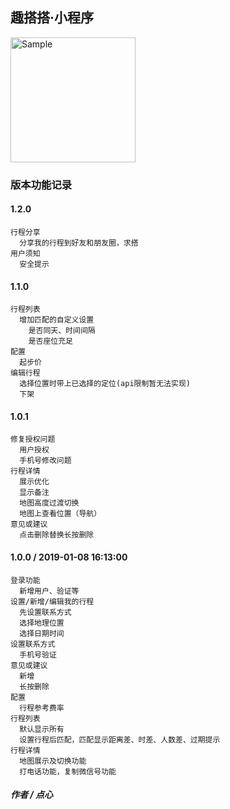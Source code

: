 ## 趣搭搭·小程序
<img src="https://img.6h5.cn/quda/logo/qada-xxc-qrcode.jpg" alt="Sample"  width="200">



### 版本功能记录

#### 1.2.0
```
行程分享
  分享我的行程到好友和朋友圈，求搭
用户须知
  安全提示
```

#### 1.1.0
```
行程列表
  增加匹配的自定义设置
    是否同天、时间间隔
    是否座位充足
配置
  起步价
编辑行程
  选择位置时带上已选择的定位(api限制暂无法实现)
  下架
```

#### 1.0.1
```
修复授权问题
  用户授权
  手机号修改问题
行程详情
  展示优化
  显示备注
  地图高度过渡切换
  地图上查看位置（导航）
意见或建议
  点击删除替换长按删除
```

#### 1.0.0 / 2019-01-08 16:13:00
```
登录功能
  新增用户、验证等
设置/新增/编辑我的行程
  先设置联系方式
  选择地理位置
  选择日期时间
设置联系方式
  手机号验证
意见或建议
  新增
  长按删除
配置
  行程参考费率
行程列表
  默认显示所有
  设置行程后匹配，匹配显示距离差、时差、人数差、过期提示
行程详情
  地图展示及切换功能
  打电话功能，复制微信号功能
```

##### 作者 / 点心